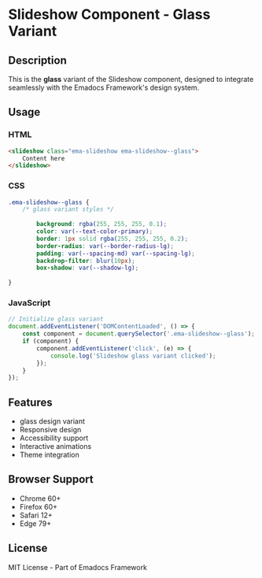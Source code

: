 # Slideshow Component - Glass Variant

## Description
This is the **glass** variant of the Slideshow component, designed to integrate seamlessly with the Emadocs Framework's design system.

## Usage

### HTML
```html
<slideshow class="ema-slideshow ema-slideshow--glass">
    Content here
</slideshow>
```

### CSS
```css
.ema-slideshow--glass {
    /* glass variant styles */
    
        background: rgba(255, 255, 255, 0.1);
        color: var(--text-color-primary);
        border: 1px solid rgba(255, 255, 255, 0.2);
        border-radius: var(--border-radius-lg);
        padding: var(--spacing-md) var(--spacing-lg);
        backdrop-filter: blur(10px);
        box-shadow: var(--shadow-lg);
    
}
```

### JavaScript
```javascript
// Initialize glass variant
document.addEventListener('DOMContentLoaded', () => {
    const component = document.querySelector('.ema-slideshow--glass');
    if (component) {
        component.addEventListener('click', (e) => {
            console.log('Slideshow glass variant clicked');
        });
    }
});
```

## Features
- glass design variant
- Responsive design
- Accessibility support
- Interactive animations
- Theme integration

## Browser Support
- Chrome 60+
- Firefox 60+
- Safari 12+
- Edge 79+

## License
MIT License - Part of Emadocs Framework
